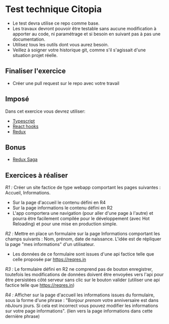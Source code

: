 # Test technique Citopia
 
- Le test devra utilise ce repo comme base.
- Les travaux devront pouvoir être testable sans aucune modification à apporter au code, ni paramétrage et si besoin en suivant pas à pas une documentation.
- Utilisez tous les outils dont vous aurez besoin.
- Veillez à soigner votre historique git, comme s'il s'agissait d'une situation projet réelle.
 
## Finaliser l'exercice
- Créer une pull request sur le repo avec votre travail
 
## Imposé
Dans cet exercice vous devrez utiliser:
- [Typescript](https://www.typescriptlang.org)
- [React hooks](https://fr.reactjs.org/docs/hooks-intro.html)
- [Redux](https://redux.js.org)
 
## Bonus
- [Redux Saga](https://redux-saga.js.org/)
 
## Exercices à réaliser
 
*R1 :* Créer un site factice de type webapp comportant les pages suivantes : Accueil, Informations.
- Sur la page d'accueil le contenu défini en R4
- Sur la page informations le contenu défini en R2
- L'app comportera une navigation (pour aller d'une page à l'autre) et pourra être facilement compilée pour le développement (avec Hot Reloading) et pour une mise en production simple.
 
*R2 :* Mettre en place un formulaire sur la page Informations comportant les champs suivants : Nom, prénom, date de naissance. L'idée est de répliquer la page "mes informations" d'un utilisateur.
- Les données de ce formulaire sont issues d'une api factice telle que celle proposée par https://reqres.in
 
*R3 :* Le formulaire défini en R2 ne comprend pas de bouton enregistrer, toutefois les modifications de données doivent être envoyées vers l'api pour être persistées côté serveur sans clic sur le bouton valider (utiliser une api factice telle que https://reqres.in)
 
*R4 :* Afficher sur la page d'accueil les informations issues du formulaire, sous la forme d'une phrase : "Bonjour *prenom* votre anniversaire est dans *nbJours* jours. Si cela est incorrect vous pouvez modifier les informations sur votre page informations". (lien vers la page informations dans cette dernière phrase)
